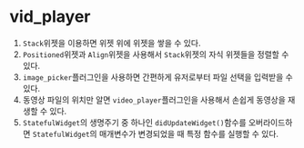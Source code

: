 # vid_player

1. `Stack`위젯을 이용하면 위젯 위에 위젯을 쌓을 수 있다.
2. `Positioned`위젯과 `Align`위젯을 사용해서 `Stack`위젯의 자식 위젯들을 정렬할 수 있다.
3. `image_picker`플러그인을 사용하면 간편하게 유저로부터 파일 선택을 입력받을 수 있다.
4. 동영상 파일의 위치만 알면 `video_player`플러그인을 사용해서 손쉽게 동영상을 재생할 수 있다.
5. `StatefulWidget`의 생명주기 중 하나인 `didUpdateWidget()`함수를 오버라이드하면 `StatefulWidget`의 매개변수가 변경되었을 때 특정 함수를 실행할 수 있다.
